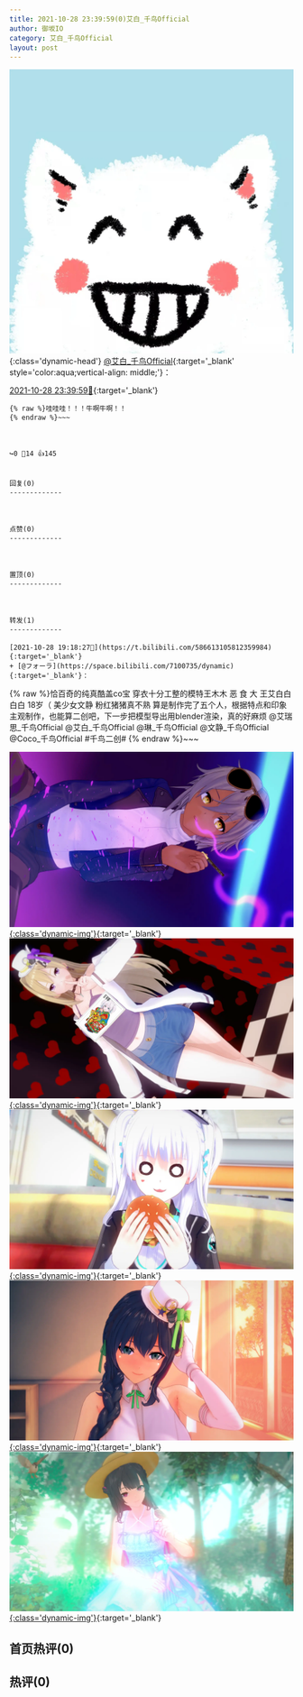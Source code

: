 ```yaml
---
title: 2021-10-28 23:39:59(0)艾白_千鸟Official
author: 御坂IO
category: 艾白_千鸟Official
layout: post
---
```


![img](/images/9ae8b9445fd0665cc014d9080156a45271be73c6.jpg){:class='dynamic-head'}
[@艾白_千鸟Official](https://space.bilibili.com/334537711/dynamic){:target='_blank' style='color:aqua;vertical-align: middle;'}：

[2021-10-28 23:39:59🔗](https://t.bilibili.com/586680502432472378){:target='_blank'}

~~~
{% raw %}哇哇哇！！！牛啊牛啊！！
{% endraw %}~~~



↪️0 💬14 👍145


回复(0)
-------------



点赞(0)
-------------



置顶(0)
-------------



转发(1)
-------------

[2021-10-28 19:18:27🔗](https://t.bilibili.com/586613105812359984){:target='_blank'}
+ [@フォーラ](https://space.bilibili.com/7100735/dynamic){:target='_blank'}：
~~~
{% raw %}恰百奇的纯真酷盖co宝
穿衣十分工整的模特王木木
恶 食 大 王艾白白白白
18岁（    美少女文静
粉红猪猪真不熟
算是制作完了五个人，根据特点和印象主观制作，也能算二创吧，下一步把模型导出用blender渲染，真的好麻烦
@艾瑞思_千鸟Official @艾白_千鸟Official @琳_千鸟Official @文静_千鸟Official @Coco_千鸟Official #千鸟二创#
{% endraw %}~~~


[![img](/images/abfa8d4e33a23b2efbae41bf31c26b7e8f4bdd6f.jpg){:class='dynamic-img'}](/images/abfa8d4e33a23b2efbae41bf31c26b7e8f4bdd6f.jpg){:target='_blank'}
[![img](/images/c03cb084f301fcab16ab6deaa7735fb459b54545.png){:class='dynamic-img'}](/images/c03cb084f301fcab16ab6deaa7735fb459b54545.png){:target='_blank'}
[![img](/images/25907eaa9d878ced75e685f737398a263d2cef98.png){:class='dynamic-img'}](/images/25907eaa9d878ced75e685f737398a263d2cef98.png){:target='_blank'}
[![img](/images/dbbcd6767d7cce05bb3d764553be584dc3a1a77a.png){:class='dynamic-img'}](/images/dbbcd6767d7cce05bb3d764553be584dc3a1a77a.png){:target='_blank'}
[![img](/images/0110e3537dd12daa628a3e04bef20a247ba70bd8.png){:class='dynamic-img'}](/images/0110e3537dd12daa628a3e04bef20a247ba70bd8.png){:target='_blank'}




首页热评(0)
-------------



热评(0)
-------------



